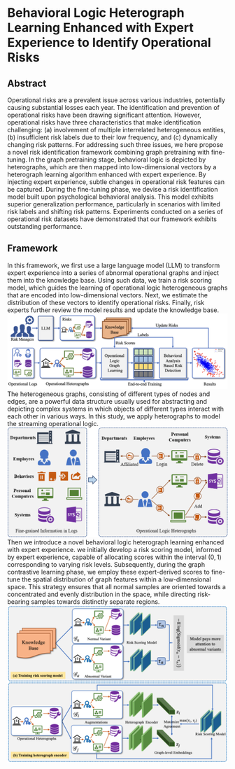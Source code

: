 # Behavioral Logic Heterograph Learning Enhanced with Expert Experience to Identify Operational Risks
## Abstract
Operational risks are a prevalent issue across various industries, potentially causing substantial losses each year. The identification and prevention of operational risks have been drawing significant attention. 
However, operational risks have three characteristics that make identification challenging: (a) involvement of multiple interrelated heterogeneous entities, (b) insufficient risk labels due to their low frequency, and (c) dynamically changing risk patterns.
For addressing such three issues, we here propose a novel risk identification framework combining graph pretraining with fine-tuning. 
In the graph pretraining stage, behavioral logic is depicted by heterographs, which are then mapped into low-dimensional vectors by a heterograph learning algorithm enhanced with expert experience.
By injecting expert experience, subtle changes in operational risk features can be captured.
During the fine-tuning phase, we devise a risk identification model built upon psychological behavioral analysis. This model exhibits superior generalization performance, particularly in scenarios with limited risk labels and shifting risk patterns.
Experiments conducted on a series of operational risk datasets have demonstrated that our framework exhibits outstanding performance.
## Framework
In this framework, we first use a large language model (LLM) to transform expert experience into a series of abnormal operational graphs and inject them into the knowledge base. Using such data, we train a risk scoring model, which guides the learning of operational logic heterogeneous graphs that are encoded into low-dimensional vectors. Next, we estimate the distribution of these vectors to identify operational risks. Finally, risk experts further review the model results and update the knowledge base.
![image1](./images/overview-8.jpg)
The heterogeneous graphs, consisting of different types of nodes and edges, are a powerful data structure usually used for abstracting and depicting complex systems in which objects of different types interact with each other in various ways.
In this study, we apply heterographs to model the streaming operational logic.
![image2](./images/operation-heterograph-3.jpeg)
Then we introduce a novel behavioral logic heterograph learning enhanced with expert experience. we initially develop a risk scoring model, informed by expert experience, capable of allocating scores within the interval $(0,1)$ corresponding to varying risk levels. Subsequently, during the graph contrastive learning phase, we employ these expert-derived scores to fine-tune the spatial distribution of graph features within a low-dimensional space. This strategy ensures that all normal samples are oriented towards a concentrated and evenly distribution in the space, while directing risk-bearing samples towards distinctly separate regions.
![image3](./images/he-9.jpg)
